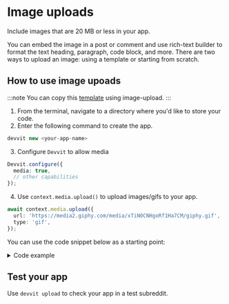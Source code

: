 # Image uploads

Include images that are 20 MB or less in your app.

You can embed the image in a post or comment and use rich-text builder to format the text heading, paragraph, code block, and more. There are two ways to upload an image: using a template or starting from scratch.

## How to use image upoads

:::note
You can copy this [template](https://github.com/reddit/devvit/tree/main/packages/cli/src/templates/image-uploads) using image-upload.
:::

1. From the terminal, navigate to a directory where you'd like to store your code.
2. Enter the following command to create the app.

```ts
devvit new <your-app-name>
```

3. Configure `Devvit` to allow media

```ts
Devvit.configure({
  media: true,
  // other capabilities
});
```

4. Use `context.media.upload()` to upload images/gifs to your app.

```ts
await context.media.upload({
  url: 'https://media2.giphy.com/media/xTiN0CNHgoRf1Ha7CM/giphy.gif',
  type: 'gif',
});
```

You can use the code snippet below as a starting point:

<details><summary>Code example</summary>

```ts
import { Devvit, RichTextBuilder, submitComment } from '@devvit/public-api';

Devvit.configure({ media: true, redditAPI: true });

Devvit.addMenuItem({
  location: 'comment',
  label: 'Reply with GIF',
  onPress: async (event, context) => {
    console.log(`Invoked action on comment ${event.targetId}`);
    try {
      const response = await context.media.upload({
        url: 'https://media2.giphy.com/media/xTiN0CNHgoRf1Ha7CM/giphy.gif',
        type: 'gif',
      });
      await submitComment({
        id: event.targetId, // where context menu action was invoked
        text: 'Hello World with Media',
        richtext: new RichTextBuilder()
          .image({ mediaId: response.mediaId })
          .codeBlock({}, (cb) => cb.rawText('This comment was created from a Devvit App')),
      });
    } catch (err) {
      throw new Error(`Error uploading media: ${err}`);
    }
  },
});

export default Devvit;
```

</details>

## Test your app

Use `devvit upload` to check your app in a test subreddit.
